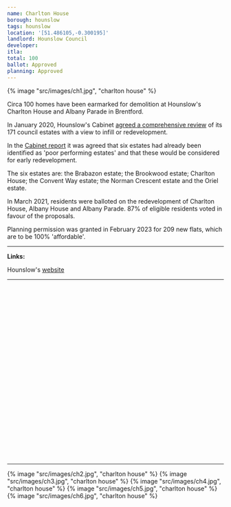 ```yaml
---
name: Charlton House 
borough: hounslow
tags: hounslow
location: '[51.486105,-0.300195]'
landlord: Hounslow Council
developer:
itla:
total: 100
ballot: Approved
planning: Approved
---
```

{% image "src/images/ch1.jpg", "charlton house" %}

Circa 100 homes have been earmarked for demolition at Hounslow's Charlton House and Albany Parade in Brentford.

In January 2020, Hounslow's Cabinet [agreed a comprehensive review](https://democraticservices.hounslow.gov.uk/documents/s157644/CEX432%20Housing%20Estate%20Regeneration%20Programme.pdf) of its 171 council estates with a view to infill or redevelopment.

In the [Cabinet report](https://democraticservices.hounslow.gov.uk/documents/s157644/CEX432%20Housing%20Estate%20Regeneration%20Programme.pdf) it was agreed that six estates had already been identified as 'poor performing estates' and that these would be considered for early redevelopment.

The six estates are: the Brabazon estate; the Brookwood estate; Charlton House; the Convent Way estate; the Norman Crescent estate and the Oriel estate.

In March 2021, residents were balloted on the redevelopment of Charlton House, Albany House and Albany Parade. 87% of eligible residents voted in favour of the proposals.

Planning permission was granted in February 2023 for 209 new flats, which are to be 100% 'affordable'.

---

__Links:__  

Hounslow's [website](https://www.hounslow.gov.uk/news/article/2311/residents_overwhelmingly_voted_yes_to_the_exciting_plans_to_transform_their_estate)

---

<!------------THE CODE BELOW RENDERS THE MAP - DO NOT EDIT! ---------------------------->

<div id="map" style="width: 100%; height: 400px;"></div>

<script>
  var map = L.map('map').setView({{ location }}, 13);
  L.tileLayer('https://tile.openstreetmap.org/{z}/{x}/{y}.png', {
  maxZoom: 19,
attribution: '&copy; <a href="http://www.openstreetmap.org/copyright">OpenStreetMap</a>'
}).addTo(map);
var circle = L.circle({{ location }}, {
    color: 'red',
    fillColor: '#f03',
    fillOpacity: 0.5,
    radius: 500
}).addTo(map);
</script>

---

 {% image "src/images/ch2.jpg", "charlton house" %}
 {% image "src/images/ch3.jpg", "charlton house" %}
 {% image "src/images/ch4.jpg", "charlton house" %}
 {% image "src/images/ch5.jpg", "charlton house" %}
 {% image "src/images/ch6.jpg", "charlton house" %}